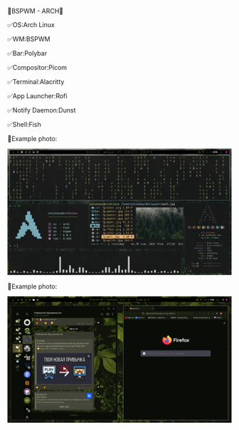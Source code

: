 🌿BSPWM - ARCH🌿

  ✅OS:Arch Linux
  
  ✅WM:BSPWM
  
  ✅Bar:Polybar
  
  ✅Compositor:Picom
  
  ✅Terminal:Alacritty
  
  ✅App Launcher:Rofi
  
  ✅Notify Daemon:Dunst
  
  ✅Shell:Fish

<p>🔗Example photo:</p>
<img width="900px" src="bspwm-rice.png" alt="qr"/>
<p>🔗Example photo:</p>
<img width="900px" src="bspwm-rice2.png" alt="qr"/>
